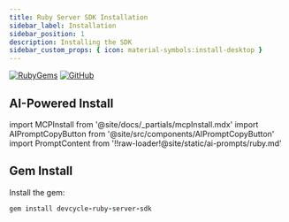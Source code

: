 ```yaml
---
title: Ruby Server SDK Installation
sidebar_label: Installation
sidebar_position: 1
description: Installing the SDK
sidebar_custom_props: { icon: material-symbols:install-desktop }
---
```


[![RubyGems](https://badgen.net/rubygems/v/devcycle-ruby-server-sdk/latest)](https://rubygems.org/gems/devcycle-ruby-server-sdk)
[![GitHub](https://img.shields.io/github/stars/devcyclehq/ruby-server-sdk.svg?style=social&label=Star&maxAge=2592000)](https://github.com/DevCycleHQ/ruby-server-sdk)

## AI-Powered Install

import MCPInstall from '@site/docs/_partials/mcpInstall.mdx'
import AIPromptCopyButton from '@site/src/components/AIPromptCopyButton'
import PromptContent from '!!raw-loader!@site/static/ai-prompts/ruby.md'

<MCPInstall />

<AIPromptCopyButton promptContent={PromptContent} />

[//]: # 'wizard-install-start'

## Gem Install

Install the gem:

```ruby
gem install devcycle-ruby-server-sdk
```

[//]: # 'wizard-install-end'
